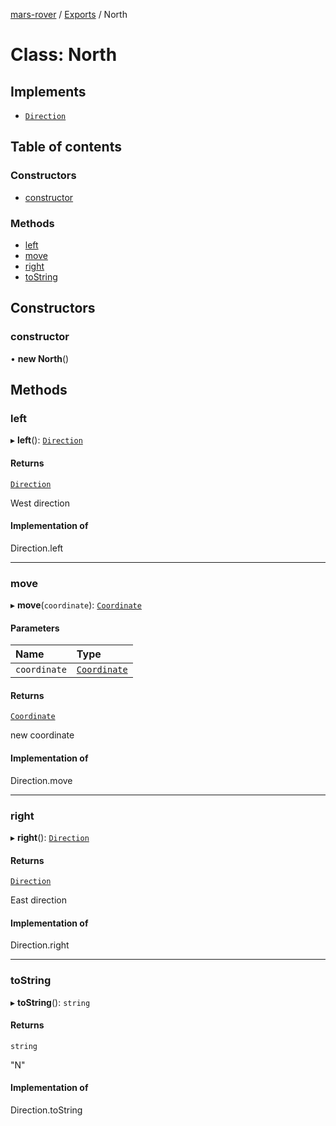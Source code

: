 [mars-rover](../README.md) / [Exports](../modules.md) / North

# Class: North

## Implements

- [`Direction`](../interfaces/Direction.md)

## Table of contents

### Constructors

- [constructor](North.md#constructor)

### Methods

- [left](North.md#left)
- [move](North.md#move)
- [right](North.md#right)
- [toString](North.md#tostring)

## Constructors

### constructor

• **new North**()

## Methods

### left

▸ **left**(): [`Direction`](../interfaces/Direction.md)

#### Returns

[`Direction`](../interfaces/Direction.md)

West direction

#### Implementation of

Direction.left

___

### move

▸ **move**(`coordinate`): [`Coordinate`](../interfaces/Coordinate.md)

#### Parameters

| Name | Type |
| :------ | :------ |
| `coordinate` | [`Coordinate`](../interfaces/Coordinate.md) |

#### Returns

[`Coordinate`](../interfaces/Coordinate.md)

new coordinate

#### Implementation of

Direction.move

___

### right

▸ **right**(): [`Direction`](../interfaces/Direction.md)

#### Returns

[`Direction`](../interfaces/Direction.md)

East direction

#### Implementation of

Direction.right

___

### toString

▸ **toString**(): `string`

#### Returns

`string`

"N"

#### Implementation of

Direction.toString
